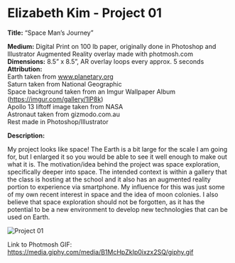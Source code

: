 # Elizabeth Kim - Project 01

**Title:** “Space Man’s Journey”

**Medium:** Digital Print on 100 lb paper, originally done in Photoshop and Illustrator
	Augmented Reality overlay made with photmosh.com <br>
**Dimensions:** 8.5” x 8.5”, AR overlay loops every approx. 5 seconds <br>
**Attribution:** <br>
Earth taken from www.planetary.org <br>
Saturn taken from National Geographic	<br>
Space background taken from an Imgur Wallpaper Album (https://imgur.com/gallery/1lP8k) <br>
Apollo 13 liftoff image taken from NASA <br>
Astronaut taken from gizmodo.com.au <br>
Rest made in Photoshop/Illustrator <br>

**Description:** 

My project looks like space! The Earth is a bit large for the scale I am going for, but I enlarged it so you would be able to see it well enough to make out what it is. The motivation/idea behind the project was space exploration, specifically deeper into space. The intended context is within a gallery that the class is hosting at the school and it also has an augmented reality portion to experience via smartphone. My influence for this was just some of my own recent interest in space and the idea of moon colonies. I also believe that space exploration should not be forgotten, as it has the potential to be a new environment to develop new technologies that can be used on Earth.

![Project 01](https://i.imgur.com/ZPtKjNB.jpg)

Link to Photmosh GIF: https://media.giphy.com/media/B1McHpZkIp0ixzx2SQ/giphy.gif
